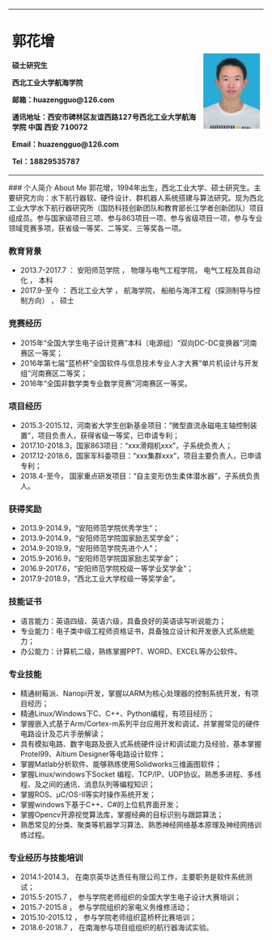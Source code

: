 <table border="0">
  <tr>
    <td width="75%">
      <h1>郭花增</h1>
      <p><b>硕士研究生</b></p>
      <p><b>西北工业大学航海学院</b></p>
      <p><b>邮箱：huazengguo@126.com</b></p>
      <p><b>通讯地址：西安市碑林区友谊西路127号西北工业大学航海学院 中国 西安 710072</b></p>
      <p><b>Email：huazengguo@126.com</b></p>
      <p><b>Tel：18829535787</b></p>
    </td>
    <td width="25%">
      <img src="/DSC_0011.jpg" width="100%">     
    </td>
  </tr>
</table>
### 个人简介 About Me
郭花增，1994年出生，西北工业大学、硕士研究生。主要研究方向：水下航行器软、硬件设计、群机器人系统搭建与算法研究。现为西北工业大学水下航行器研究所（国防科技创新团队和教育部长江学者创新团队）项目组成员。参与国家级项目三项、参与863项目一项、参与省级项目一项，参与专业领域竞赛多项，获省级一等奖、二等奖、三等奖各一项。

### 教育背景
- 2013.7-2017.7 ：      安阳师范学院  ， 物理与电气工程学院，   电气工程及其自动化 ，          本科
- 2017.9-至今    ：      西北工业大学  ，  航海学院，  船舶与海洋工程（探测制导与控制方向）  ， 硕士

### 竞赛经历
- 2015年“全国大学生电子设计竞赛”本科（电源组）“双向DC-DC变换器”河南赛区一等奖；
- 2016年第七届“蓝桥杯”全国软件与信息技术专业人才大赛“单片机设计与开发组”河南赛区二等奖；
- 2016年“全国非数学类专业数学竞赛”河南赛区一等奖。

### 项目经历
- 2015.3-2015.12，河南省大学生创新基金项目：“微型直流永磁电主轴控制装置”，项目负责人，获得省级一等奖，已申请专利；
- 2017.10-2018.3，国家863项目：“xxx滑翔机xxx”，子系统负责人；
- 2017.12-2018.6，国家军科委项目：“xxx集群xxx”，项目主要负责人，已申请专利；
- 2018.4-至今，    国家重点研发项目：“自主变形仿生柔体潜水器”，子系统负责人。

### 获得奖励
- 2013.9-2014.9，“安阳师范学院优秀学生”；
- 2013.9-2014.9，“安阳师范学院国家励志奖学金”；
- 2014.9-2019.9，“安阳师范学院先进个人”；
- 2015.9-2016.9，“安阳师范学院国家励志奖学金”；
- 2016.9-2017.6，“安阳师范学院校级一等学业奖学金”；
- 2017.9-2018.9，“西北工业大学校级一等奖学金”。

### 技能证书
- 语言能力：英语四级、英语六级，具备良好的英语读写听说能力；
- 专业能力：电子类中级工程师资格证书，具备独立设计和开发嵌入式系统能力；
- 办公能力：计算机二级，熟练掌握PPT、WORD、EXCEL等办公软件。

### 专业技能
-	精通树莓派、Nanopi开发，掌握以ARM为核心处理器的控制系统开发，有项目经历；
-	精通Linux/Windows下C、C++、Python编程，有项目经历；
-	掌握嵌入式基于Arm/Cortex-m系列平台应用开发和调试，并掌握常见的硬件电路设计及芯片手册解读；
-	具有模拟电路、数字电路及嵌入式系统硬件设计和调试能力及经验，基本掌握Protel99、Altium Designer等电路设计软件；
-	掌握Matlab分析软件、能够熟练使用Solidworks三维画图软件；
-	掌握Linux/windows下Socket 编程、TCP/IP、UDP协议。熟悉多进程、多线程、及之间的通讯、消息队列等编程知识；
- 掌握ROS、μC/OS-II等实时操作系统开发；
- 掌握windows下基于C++、C#的上位机界面开发；
- 掌握Opencv开源视觉算法库，掌握经典的目标识别与跟踪算法；
-   熟悉常见的分类、聚类等机器学习算法、熟悉神经网络基本原理及神经网络训练过程。

### 专业经历与技能培训
- 2014.1-2014.3，       在南京英华达责任有限公司工作，主要职务是软件系统测试；
- 2015.5-2015.7 ，      参与学院老师组织的全国大学生电子设计大赛培训；
- 2015.7-2015.8  ，     参与学院组织的家电义务维修活动；
- 2015.10-2015.12 ，    参与学院老师组织蓝桥杯比赛培训；
- 2018.6-2018.7  ，     在南海参与项目组组织的航行器海试实验。



